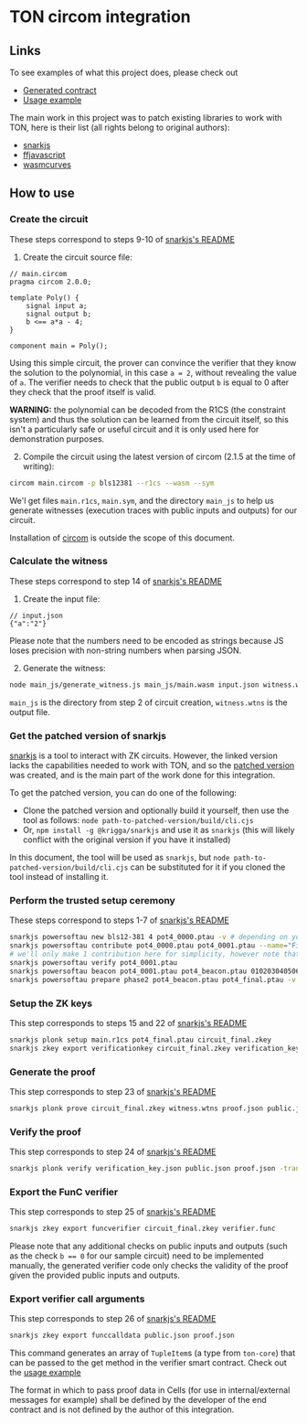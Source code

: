 # TON circom integration

## Links

To see examples of what this project does, please check out
* [Generated contract](https://github.com/ton-circom-integration/example/blob/main/contracts/example.fc)
* [Usage example](https://github.com/ton-circom-integration/example/blob/main/tests/Example.spec.ts)

The main work in this project was to patch existing libraries to work with TON, here is their list (all rights belong to original authors):
* [snarkjs](https://github.com/ton-circom-integration/snarkjs)
* [ffjavascript](https://github.com/ton-circom-integration/ffjavascript)
* [wasmcurves](https://github.com/ton-circom-integration/wasmcurves)

## How to use

### Create the circuit

These steps correspond to steps 9-10 of [snarkjs's README](https://github.com/iden3/snarkjs)

1. Create the circuit source file:
```circom
// main.circom
pragma circom 2.0.0;

template Poly() {
    signal input a;
    signal output b;
    b <== a*a - 4;
}

component main = Poly();
```
Using this simple circuit, the prover can convince the verifier that they know the solution to the polynomial, in this case `a = 2`, without revealing the value of `a`. The verifier needs to check that the public output `b` is equal to 0 after they check that the proof itself is valid.

**WARNING:** the polynomial can be decoded from the R1CS (the constraint system) and thus the solution can be learned from the circuit itself, so this isn't a particularly safe or useful circuit and it is only used here for demonstration purposes.

2. Compile the circuit using the latest version of circom (2.1.5 at the time of writing):
```bash
circom main.circom -p bls12381 --r1cs --wasm --sym
```
We'l get files `main.r1cs`, `main.sym`, and the directory `main_js` to help us generate witnesses (execution traces with public inputs and outputs) for our circuit.

Installation of [circom](https://docs.circom.io/) is outside the scope of this document.

### Calculate the witness

These steps correspond to step 14 of [snarkjs's README](https://github.com/iden3/snarkjs)

1. Create the input file:
```
// input.json
{"a":"2"}
```
Please note that the numbers need to be encoded as strings because JS loses precision with non-string numbers when parsing JSON.

2. Generate the witness:
```bash
node main_js/generate_witness.js main_js/main.wasm input.json witness.wtns
```
`main_js` is the directory from step 2 of circuit creation, `witness.wtns` is the output file.

### Get the patched version of snarkjs

[snarkjs](https://github.com/iden3/snarkjs) is a tool to interact with ZK circuits. However, the linked version lacks the capabilities needed to work with TON, and so the [patched version](https://github.com/ton-circom-integration/snarkjs) was created, and is the main part of the work done for this integration.

To get the patched version, you can do one of the following:
* Clone the patched version and optionally build it yourself, then use the tool as follows: `node path-to-patched-version/build/cli.cjs`
* Or, `npm install -g @krigga/snarkjs` and use it as `snarkjs` (this will likely conflict with the original version if you have it installed)

In this document, the tool will be used as `snarkjs`, but `node path-to-patched-version/build/cli.cjs` can be substituted for it if you cloned the tool instead of installing it.

### Perform the trusted setup ceremony

These steps correspond to steps 1-7 of [snarkjs's README](https://github.com/iden3/snarkjs)

```bash
snarkjs powersoftau new bls12-381 4 pot4_0000.ptau -v # depending on your circuit, you might need more powers than 4, but for our example circuit 4 is enough
snarkjs powersoftau contribute pot4_0000.ptau pot4_0001.ptau --name="First contribution" -v
# we'll only make 1 contribution here for simplicity, however note that the trusted setup ceremony is a very important process, and there must be at least one contribution by a non-malicious party for the setup to be safe
snarkjs powersoftau verify pot4_0001.ptau
snarkjs powersoftau beacon pot4_0001.ptau pot4_beacon.ptau 0102030405060708090a0b0c0d0e0f101112131415161718191a1b1c1d1e1f 10 -n="Final beacon"
snarkjs powersoftau prepare phase2 pot4_beacon.ptau pot4_final.ptau -v
```

### Setup the ZK keys

This step corresponds to steps 15 and 22 of [snarkjs's README](https://github.com/iden3/snarkjs)

```bash
snarkjs plonk setup main.r1cs pot4_final.ptau circuit_final.zkey
snarkjs zkey export verificationkey circuit_final.zkey verification_key.json
```

### Generate the proof

This step corresponds to step 23 of [snarkjs's README](https://github.com/iden3/snarkjs)

```bash
snarkjs plonk prove circuit_final.zkey witness.wtns proof.json public.json -v -transcript="sha256"
```

### Verify the proof

This step corresponds to step 24 of [snarkjs's README](https://github.com/iden3/snarkjs)

```bash
snarkjs plonk verify verification_key.json public.json proof.json -transcript="sha256" -v
```

### Export the FunC verifier

This step corresponds to step 25 of [snarkjs's README](https://github.com/iden3/snarkjs)

```bash
snarkjs zkey export funcverifier circuit_final.zkey verifier.func
```

Please note that any additional checks on public inputs and outputs (such as the check `b == 0` for our sample circuit) need to be implemented manually, the generated verifier code only checks the validity of the proof given the provided public inputs and outputs.

### Export verifier call arguments

This step corresponds to step 26 of [snarkjs's README](https://github.com/iden3/snarkjs)

```bash
snarkjs zkey export funccalldata public.json proof.json
```

This command generates an array of `TupleItem`s (a type from `ton-core`) that can be passed to the get method in the verifier smart contract. Check out the [usage example](https://github.com/ton-circom-integration/example/blob/main/tests/Example.spec.ts)

The format in which to pass proof data in Cells (for use in internal/external messages for example) shall be defined by the developer of the end contract and is not defined by the author of this integration.
